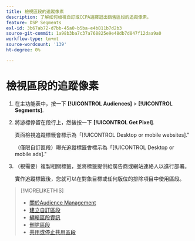 ```yaml
---
title: 檢視區段的追蹤像素
description: 了解如何檢視自訂或CCPA選擇退出銷售區段的追蹤像素。
feature: DSP Segments
exl-id: 3b67ab72-d7bb-45a0-b5ba-e4b811b7d2b3
source-git-commit: 1a98b3ba7c37a768825e9e48db7d847f12daa9a0
workflow-type: tm+mt
source-wordcount: '139'
ht-degree: 0%

---
```


# 檢視區段的追蹤像素

1. 在主功能表中，按一下 **[!UICONTROL Audiences]** > **[!UICONTROL Segments]**.

1. 將游標停留在段行上，然後按一下 **[!UICONTROL Get Pixel]**.

   頁面檢視追蹤標籤會標示為「[!UICONTROL Desktop or mobile websites].&quot;

   （僅限自訂區段）曝光追蹤標籤會標示為「[!UICONTROL Desktop or mobile ads].&quot;

1. （視需要）複製相關標籤，並將標籤提供給廣告商或網站連絡人以進行部署。

   實作追蹤標籤後，您就可以在對象目標或任何版位的排除項目中使用區段。

>[!MORELIKETHIS]
>
>* [關於Audience Management](audience-about.md)
>* [建立自訂區段](custom-segment-create.md)
>* [編輯區段資訊](segment-edit.md)
>* [刪除區段](segment-delete.md)
>* [共用或停止共用區段](segment-share.md)

